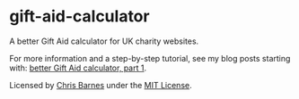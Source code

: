# gift-aid-calculator

A better Gift Aid calculator for UK charity websites.

For more information and a step-by-step tutorial, see my blog posts starting with: [better Gift Aid calculator, part 1](http://www.cjbarnes.co.uk/blog/better-gift-aid-calculator-1-2016-07-08/).

Licensed by [Chris Barnes](http://www.cjbarnes.co.uk/ "cJ barnes website") under the [MIT License](https://opensource.org/licenses/MIT).
